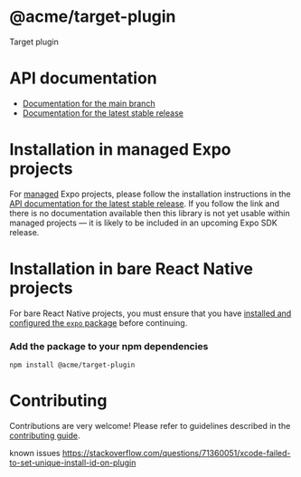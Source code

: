 # @acme/target-plugin

Target plugin

# API documentation

- [Documentation for the main branch](https://github.com/expo/expo/blob/main/docs/pages/versions/unversioned/sdk/@acme/target-plugin.md)
- [Documentation for the latest stable release](https://docs.expo.dev/versions/latest/sdk/@acme/target-plugin/)

# Installation in managed Expo projects

For [managed](https://docs.expo.dev/archive/managed-vs-bare/) Expo projects, please follow the installation instructions in the [API documentation for the latest stable release](#api-documentation). If you follow the link and there is no documentation available then this library is not yet usable within managed projects &mdash; it is likely to be included in an upcoming Expo SDK release.

# Installation in bare React Native projects

For bare React Native projects, you must ensure that you have [installed and configured the `expo` package](https://docs.expo.dev/bare/installing-expo-modules/) before continuing.

### Add the package to your npm dependencies

```
npm install @acme/target-plugin
```




# Contributing

Contributions are very welcome! Please refer to guidelines described in the [contributing guide]( https://github.com/expo/expo#contributing).






known issues
https://stackoverflow.com/questions/71360051/xcode-failed-to-set-unique-install-id-on-plugin